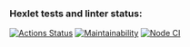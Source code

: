 ### Hexlet tests and linter status:
[![Actions Status](https://github.com/GaiPalyan/frontend-project-lvl1/workflows/hexlet-check/badge.svg)](https://github.com/GaiPalyan/frontend-project-lvl1/actions)
[![Maintainability](https://api.codeclimate.com/v1/badges/aa39b6074de8eb76dce4/maintainability)](https://codeclimate.com/github/GaiPalyan/frontend-project-lvl1/maintainability)
[![Node CI](https://github.com/GaiPalyan/frontend-project-lvl1/actions/workflows/lint.yml/badge.svg)](https://github.com/GaiPalyan/frontend-project-lvl1/actions/workflows/lint.yml)

